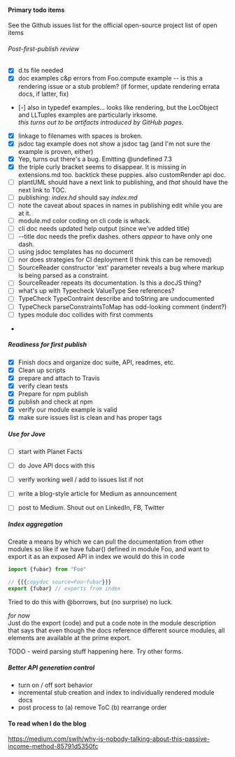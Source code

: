 
#### Primary todo items
See the Github issues list for the official open-source project list of open items

###### Post-first-publish review

- [X] d.ts file needed
- [X] doc examples c&p errors from Foo.compute example -- is this a rendering issue or a stub problem? (if former, update rendering errata docs, if latter, fix)

- [-] also in typedef examples... looks like rendering, but the LocObject and LLTuples examples are particularly irksome.  
_this turns out to be artifacts introduced by GitHub pages._

- [X] linkage to filenames with spaces is broken.
- [X] jsdoc tag example does not show a jsdoc tag (and I'm not sure the example is proven, either)
- [X] Yep, turns out there's a bug.  Emitting @undefined 7.3 
- [X] the triple curly bracket seems to disappear. It is missing in extensions.md too.  backtick these puppies. also customRender api doc.
- [ ] plantUML should have a next link to publishing, and _that_ should have the next link to TOC.
- [ ] publishing: _index.hd_ should say _index.md_
- [ ] note the caveat about spaces in names in publishing edit while you are at it.
- [ ] module.md color coding on cli code is whack.
- [ ] cli doc needs updated help output (since we've added title)
- [ ] --title doc needs the prefix dashes.  others _appear_ to have only one dash.
- [ ] using jsdoc templates has no document
- [ ] nor does strategies for CI deployment (I think this can be removed)
- [ ] SourceReader constructor 'ext' parameter reveals a bug where markup is being parsed as a constraint.
- [ ] SourceReader repeats its documentation.  Is this a docJS thing?
- [ ] what's up with Typecheck ValueType See references?
- [ ] TypeCheck TypeContraint describe and toString are undocumented
- [ ] TypeCheck parseConstraintsToMap has odd-looking comment (indent?)
- [ ] types module doc collides with first comments
- 
##### Readiness for first publish

- [X] Finish docs and organize doc suite, API, readmes, etc.
- [X] Clean up scripts 
- [X] prepare and attach to Travis
- [X] verify clean tests
- [X] Prepare for npm publish
- [X] publish and check at npm
- [X] verify our module example is valid
- [X] make sure issues list is clean and has proper tags

##### Use for Jove

- [ ] start with Planet Facts
- [ ] do Jove API docs with this
- [ ] verify working well / add to issues list if not
- [ ] write a blog-style article for Medium as announcement
- [ ] post to Medium.  Shout out on LinkedIn, FB, Twitter


##### Index aggregation
Create a means by which we can pull the documentation from other modules
so like if we have fubar() defined in module Foo, and want to export it as an exposed API in index
we would do this in code

```typescript
import {fubar} from "Foo"

// {{{copydoc source=Foo~fubar}}}
export {fubar} // exports from index
```
Tried to do this with @borrows, but (no surprise) no luck.

_for now_  
Just do the export (code) and put a code note in the module description that says that even though the
docs reference different source modules, all elements are available at the prime export.

TODO - weird parsing stuff happening here.  Try other forms.

##### Better API generation control

- turn on / off sort behavior
- incremental stub creation and index to individually rendered module docs
- post process to (a) remove ToC (b) rearrange order


#### To read when I do the blog
https://medium.com/swlh/why-is-nobody-talking-about-this-passive-income-method-85791d5350fc